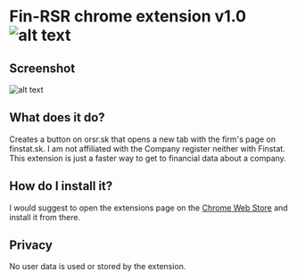 # Fin-RSR chrome extension v1.0 ![alt text](https://lh3.googleusercontent.com/LieHt2JnWumQpraoKEmgwOkwPz3GnhDes0e9nq_NJ3rNoyp7DzqTx41eTEZRpi43lGSvsmiTItTFhft_-kPWJh6mdw=s24 "Fin-RSR chrome extension v1.0 logo")

## Screenshot
![alt text](https://lh3.googleusercontent.com/4q7bGJwUfyTTBUuOgNbQ3-ohrmSFLgtAxPQphAQdfTnrRRNdPLQuJCkaEzYYAnQWS0hQj9wypntpooh2BWerFajI=s800-w800-h500 "Fin-RSR chrome extension v1.0")

## What does it do?
Creates a button on orsr.sk that opens a new tab with the firm's page on finstat.sk. I am not affiliated with the Company register neither with Finstat. This extension is just a faster way to get to financial data about a company.

## How do I install it?
I would suggest to open the extensions page on the [Chrome Web Store](https://chromewebstore.google.com/detail/fin-rsr/fjblcanpcgkflofabegihkabmiobfmon) and install it from there. 

## Privacy
No user data is used or stored by the extension.
